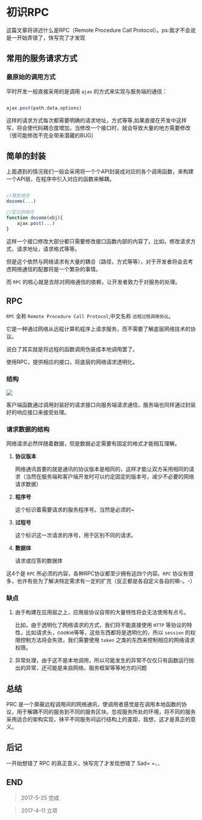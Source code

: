 # 初识RPC

这篇文章将讲述什么是RPC（Remote Procedure Call Protocol）。ps:我才不会说是一开始弄错了，快写完了才发现

## 常用的服务请求方式

### 最原始的调用方式

平时开发一般直接采用的是调用 `ajax` 的方式来实现与服务端的通信：

``` javascript

ajax.post(path,data,options)

```

这样的请求方式每次都需要明确的请求地址，方式等等,如果直接在开发中这样写，将会使代码耦合度增加，当修改一个接口时，就会导致大量的地方需要修改（很可能修改不完全带来潜藏的BUG）

## 简单的封装

上面遇到的情况我们一般会采用将一个个API封装成对应的各个调用函数，来构建一个API层，在程序中引入对应的函数来解耦。

``` javascript

//某些地方
dosome(...)

//定义的地方
function dosome(obj){
    ajax.post(...)
}

```

这样一个接口修改大部分都只需要修改接口函数内部的内容了。比如，修改请求方式，请求地址，请求格式等等。

但是这个依然与网络请求有大量的耦合（路径，方式等等），对于开发者将会去考虑网络通信的配置将是一个繁杂的事情。

而 `RPC` 的核心就是去除对网络通信的依赖，让开发者致力于对服务的处理。

## RPC

`RPC` 全称 `Remote Procedure Call Protocol`,中文名称 `远程过程调用协议`。

它是一种通过网络从远程计算机程序上请求服务，而不需要了解底层网络技术的协议。

说白了其实就是将远程的函数调用伪装成本地调用罢了。

使用RPC，提供相应的接口，将底层的网络请求透明化。

### 结构

![](https://blog-cdn.chenxiyuan.fun/17-5-25/36991398.jpg)

客户端函数通过调用封装好的请求接口向服务端请求通信，服务端也同样通过封装好的响应接口来接受处理。

### 请求数据的结构

网络请求必然伴随着数据，但是数据必定需要有固定的格式才能相互理解。

1.  **协议版本**

    网络通讯首要的就是通讯的协议版本是相同的，这样才能让双方采用相同的请求（当然在服务端和客户端开发时可以约定固定的版本号，减少不必要的网络请求数据）

2.  **程序号**

    这个标识着需要请求的服务程序号。当然是必须的~

3.  **过程号**

    这个标识这一次请求的序号，用于区别不同的请求。

4.  **数据体**

    请求或应答的数据体

这4个是 `RPC` 所必须的内容，各种RPC协议都至少拥有这四个内容。`RPC` 协议有很多，也许有些为了解决特定需求有一定的扩充（反正都是各自定义各自的嘛-。-）

### 缺点

1.  由于构建在应用层之上，应用层协议自带的大量特性将会无法使用有点亏。

    比如，由于透明化了网络请求的方式，我们将不能直接使用 `HTTP` 等协议的特性，比如请求头，cookie等等，这些东西都将是透明化的，所以 `session` 的权限控制方法将会失效，我们需要使用 `token` 之类的东西来控制相应的网络请求权限。

2.  异常处理，由于这不是本地调用，所以可能发生的异常不仅仅只有函数运行抛出的异常，还可能是来自网络，服务框架等等地方的问题

## 总结

PRC 是一个屏蔽远程调用间的网络通讯，使调用者感觉是在调用本地函数的协议，用于解耦不同的服务到不同的服务区块。忽视服务所处的环境，将不同的服务采用适合的架构实现，抹平不同服务间运行结构上的差距，我想，这才是真正的意义。

## 后记

一开始想错了 RPC 的真正意义，快写完了才发现想错了 Sad= =、、

## END

>   2017-5-25 完成

>   2017-4-11 立项
